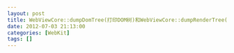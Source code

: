 ```yaml
---
layout: post
title: WebViewCore::dumpDomTree(打印DOM树)和WebViewCore::dumpRenderTree(打印Render树)
date: 2012-07-03 21:13:00
categories: [WebKit]
tags: []
---
```

      